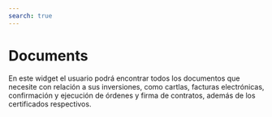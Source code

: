 ```yaml
---
search: true
---
```


# Documents

En este widget el usuario podrá encontrar todos los documentos que necesite con relación a sus inversiones, como cartlas, facturas electrónicas, confirmación y ejecución de órdenes y firma de contratos, además de los certificados respectivos.

<iframe id="widgetFrame" src="https://widgets.modyo.com/inversiones/documentos" width="100%" frameBorder="0"  style="visibility:hidden;overflow:auto;margin-top:20px;"/>

| Funcionalidad                       | Descripción                                                                                                                                                                                                                                |
|-------------------------------------|--------------------------------------------------------------------------------------------------------------------------------------------------------------------------------------------------------------------------------------------|
| Cartolas Patrimoniales Consolidadas | Muestra un listado con las cartolas patrimoniales disponibles.                                                                                                                                                                             |
| Facturas                            | Muestra el listado de facturas electrónicas por las operaciones instruidas. Permite la recuperación de la factura en formato PDF, para su visualización, impresión y/o descarga.                                                           |
| Confirmación de Órdenes             | Muestra un listado con los documentos de órdenes realizadas, disponibles en formato PDF.                                                                                                                                                   |
| Ejecución de Órdenes (1.985)        | Entrega la información de la ejecución de las órdenes del cliente y que está indicada en la circular 1985 de la SVS.                                                                                                                       |
| Firma de Contratos Electrónicos     | Permite ver los contratos que se deben firmar, ya sea porque son nuevos o porque existen versiones nuevas o actualizadas de éstos. Permite revisar los contratos en pantalla y proceder a firmarlos directamente con la clave de internet. |
| Tabla de riesgos por Producto       | Tabla con descripción de productos y su clasificación de riesgo.                                                                                                                                                                           |
| Certificados Tributarios            | Muestra un listado de certificados tributarios que están en formato PDF, para su visualización, impresión y/o descarga.                                                                                                                    |


<script>

  export default {
    mounted() {

      function setIframeHeightCO(id, ht) {
          var ifrm = document.getElementById(id);
          if(ifrm) {
            ifrm.style.visibility = 'hidden';
            // some IE versions need a bit added or scrollbar appears
            ifrm.style.height = ht + 4 + "px";
            ifrm.style.visibility = 'visible';
          }
      }


      // iframed document sends its height using postMessage
      function handleDocHeightMsg(e) {
          // check origin
          if ( e.origin === 'https://widgets.modyo.com' ) {
              // parse data
              var data = JSON.parse( e.data );

              console.log('data:', data)
              // check data object
              if ( data['docHeight'] ) {
                  setIframeHeightCO( 'widgetFrame', data['docHeight'] );
              } else {
                  setIframeHeightCO( 'widgetFrame', 700 );
              }
          }
      }

      // assign message handler
      if ( window.addEventListener ) {
          window.addEventListener('message', handleDocHeightMsg, false);
      }
    }
  }

</script>
